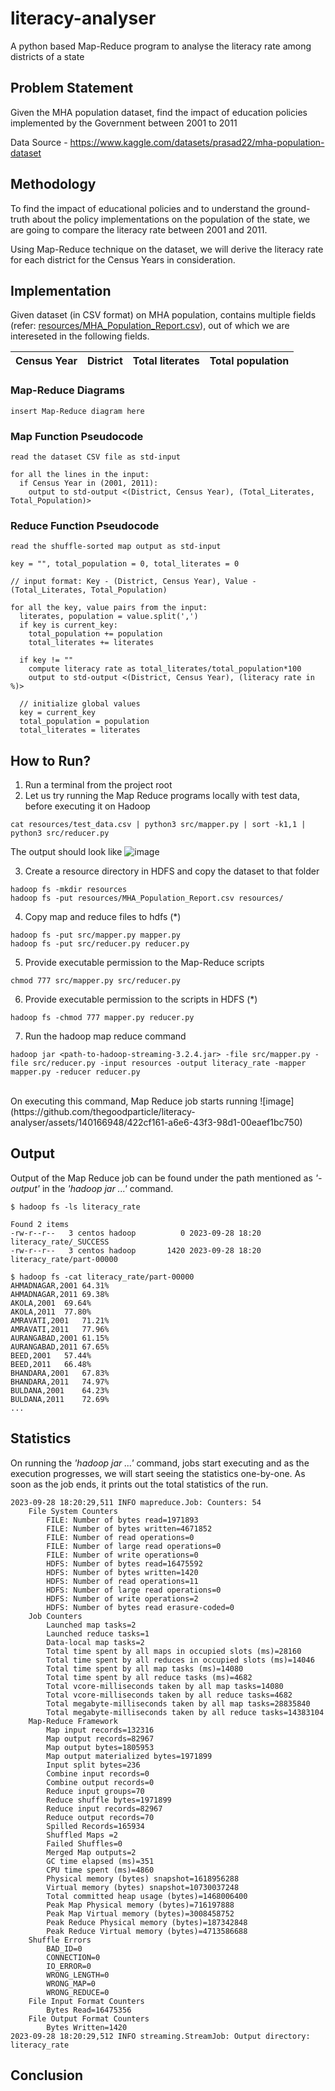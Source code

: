 # literacy-analyser

A python based Map-Reduce program to analyse the literacy rate among districts of a state

## Problem Statement
Given the MHA population dataset, find the impact of education policies implemented by the Government between 2001 to 2011

Data Source - https://www.kaggle.com/datasets/prasad22/mha-population-dataset

## Methodology
To find the impact of educational policies and to understand the ground-truth about the policy implementations on the population of the state, we are going to compare the literacy rate between 2001 and 2011.

Using Map-Reduce technique on the dataset, we will derive the literacy rate for each district for the Census Years in consideration.

## Implementation
Given dataset (in CSV format) on MHA population, contains multiple fields (refer: [resources/MHA_Population_Report.csv](https://github.com/thegoodparticle/literacy-analyser/blob/main/resources/MHA_Population_Report.csv)), out of which we are intereseted in the following fields.

| Census Year | District | Total literates | Total population |
| ----------- | -------- | --------------- | ---------------- |


### Map-Reduce Diagrams

```
insert Map-Reduce diagram here

```

### Map Function Pseudocode

```
read the dataset CSV file as std-input

for all the lines in the input:
  if Census Year in (2001, 2011):
    output to std-output <(District, Census Year), (Total_Literates, Total_Population)>

```

### Reduce Function Pseudocode

```
read the shuffle-sorted map output as std-input

key = "", total_population = 0, total_literates = 0

// input format: Key - (District, Census Year), Value - (Total_Literates, Total_Population)

for all the key, value pairs from the input:
  literates, population = value.split(',')
  if key is current_key:
    total_population += population
    total_literates += literates

  if key != ""
    compute literacy rate as total_literates/total_population*100
    output to std-output <(District, Census Year), (literacy rate in %)>

  // initialize global values
  key = current_key
  total_population = population
  total_literates = literates

```

## How to Run?

1. Run a terminal from the project root
2. Let us try running the Map Reduce programs locally with test data, before executing it on Hadoop
```
cat resources/test_data.csv | python3 src/mapper.py | sort -k1,1 | python3 src/reducer.py
```
The output should look like 
![image](https://github.com/thegoodparticle/literacy-analyser/assets/140166948/5533d993-53d6-4ce5-ad77-4d4f7688cffc)

3. Create a resource directory in HDFS and copy the dataset to that folder
```
hadoop fs -mkdir resources
hadoop fs -put resources/MHA_Population_Report.csv resources/
```
4. Copy map and reduce files to hdfs (*)
```
hadoop fs -put src/mapper.py mapper.py
hadoop fs -put src/reducer.py reducer.py
```
5. Provide executable permission to the Map-Reduce scripts
```
chmod 777 src/mapper.py src/reducer.py
```
6. Provide executable permission to the scripts in HDFS (*)
```
hadoop fs -chmod 777 mapper.py reducer.py
```
7. Run the hadoop map reduce command
```
hadoop jar <path-to-hadoop-streaming-3.2.4.jar> -file src/mapper.py -file src/reducer.py -input resources -output literacy_rate -mapper mapper.py -reducer reducer.py 
```
<br>
On executing this command, Map Reduce job starts running
![image](https://github.com/thegoodparticle/literacy-analyser/assets/140166948/422cf161-a6e6-43f3-98d1-00eaef1bc750)


## Output

Output of the Map Reduce job can be found under the path mentioned as _'-output'_ in the _'hadoop jar ...'_ command.

```
$ hadoop fs -ls literacy_rate

Found 2 items
-rw-r--r--   3 centos hadoop          0 2023-09-28 18:20 literacy_rate/_SUCCESS
-rw-r--r--   3 centos hadoop       1420 2023-09-28 18:20 literacy_rate/part-00000

$ hadoop fs -cat literacy_rate/part-00000
AHMADNAGAR,2001	64.31%
AHMADNAGAR,2011	69.38%
AKOLA,2001	69.64%
AKOLA,2011	77.80%
AMRAVATI,2001	71.21%
AMRAVATI,2011	77.96%
AURANGABAD,2001	61.15%
AURANGABAD,2011	67.65%
BEED,2001	57.44%
BEED,2011	66.48%
BHANDARA,2001	67.83%
BHANDARA,2011	74.97%
BULDANA,2001	64.23%
BULDANA,2011	72.69%
...

```

## Statistics

On running the _'hadoop jar ...'_ command, jobs start executing and as the execution progresses, we will start seeing the statistics one-by-one. As soon as the job ends, it prints out the total statistics of the run.

```
2023-09-28 18:20:29,511 INFO mapreduce.Job: Counters: 54
	File System Counters
		FILE: Number of bytes read=1971893
		FILE: Number of bytes written=4671852
		FILE: Number of read operations=0
		FILE: Number of large read operations=0
		FILE: Number of write operations=0
		HDFS: Number of bytes read=16475592
		HDFS: Number of bytes written=1420
		HDFS: Number of read operations=11
		HDFS: Number of large read operations=0
		HDFS: Number of write operations=2
		HDFS: Number of bytes read erasure-coded=0
	Job Counters 
		Launched map tasks=2
		Launched reduce tasks=1
		Data-local map tasks=2
		Total time spent by all maps in occupied slots (ms)=28160
		Total time spent by all reduces in occupied slots (ms)=14046
		Total time spent by all map tasks (ms)=14080
		Total time spent by all reduce tasks (ms)=4682
		Total vcore-milliseconds taken by all map tasks=14080
		Total vcore-milliseconds taken by all reduce tasks=4682
		Total megabyte-milliseconds taken by all map tasks=28835840
		Total megabyte-milliseconds taken by all reduce tasks=14383104
	Map-Reduce Framework
		Map input records=132316
		Map output records=82967
		Map output bytes=1805953
		Map output materialized bytes=1971899
		Input split bytes=236
		Combine input records=0
		Combine output records=0
		Reduce input groups=70
		Reduce shuffle bytes=1971899
		Reduce input records=82967
		Reduce output records=70
		Spilled Records=165934
		Shuffled Maps =2
		Failed Shuffles=0
		Merged Map outputs=2
		GC time elapsed (ms)=351
		CPU time spent (ms)=4860
		Physical memory (bytes) snapshot=1618956288
		Virtual memory (bytes) snapshot=10730037248
		Total committed heap usage (bytes)=1468006400
		Peak Map Physical memory (bytes)=716197888
		Peak Map Virtual memory (bytes)=3008458752
		Peak Reduce Physical memory (bytes)=187342848
		Peak Reduce Virtual memory (bytes)=4713586688
	Shuffle Errors
		BAD_ID=0
		CONNECTION=0
		IO_ERROR=0
		WRONG_LENGTH=0
		WRONG_MAP=0
		WRONG_REDUCE=0
	File Input Format Counters 
		Bytes Read=16475356
	File Output Format Counters 
		Bytes Written=1420
2023-09-28 18:20:29,512 INFO streaming.StreamJob: Output directory: literacy_rate
```

## Conclusion
